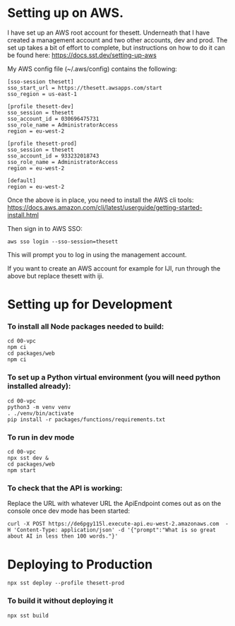 # Setting up on AWS.

I have set up an AWS root account for thesett. Underneath that I have created a management account
and two other accounts, dev and prod. The set up takes a bit of effort to complete, but instructions
on how to do it can be found here: https://docs.sst.dev/setting-up-aws

My AWS config file (~/.aws/config) contains the following:

```
[sso-session thesett]
sso_start_url = https://thesett.awsapps.com/start
sso_region = us-east-1

[profile thesett-dev]
sso_session = thesett
sso_account_id = 030696475731
sso_role_name = AdministratorAccess
region = eu-west-2

[profile thesett-prod]
sso_session = thesett
sso_account_id = 933232018743
sso_role_name = AdministratorAccess
region = eu-west-2

[default]
region = eu-west-2
```

Once the above is in place, you need to install the AWS cli tools: https://docs.aws.amazon.com/cli/latest/userguide/getting-started-install.html

Then sign in to AWS SSO:

    aws sso login --sso-session=thesett

This will prompt you to log in using the management account.

If you want to create an AWS account for example for IJI, run through the above but replace thesett with iji.

# Setting up for Development

### To install all Node packages needed to build:

    cd 00-vpc
    npm ci
    cd packages/web
    npm ci

### To set up a Python virtual environment (you will need python installed already):

    cd 00-vpc
    python3 -m venv venv
    . ./venv/bin/activate
    pip install -r packages/functions/requirements.txt

### To run in dev mode

    cd 00-vpc
    npx sst dev &
    cd packages/web
    npm start

### To check that the API is working:

Replace the URL with whatever URL the ApiEndpoint comes out as on the console once dev mode has been started:

    curl -X POST https://de6pgy115l.execute-api.eu-west-2.amazonaws.com  -H 'Content-Type: application/json' -d '{"prompt":"What is so great about AI in less then 100 words."}'


# Deploying to Production

    npx sst deploy --profile thesett-prod

### To build it without deploying it

    npx sst build
